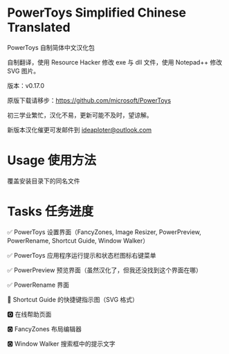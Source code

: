# PowerToys Simplified Chinese Translated

PowerToys 自制简体中文汉化包

自制翻译，使用 Resource Hacker 修改 exe 与 dll 文件，使用 Notepad++ 修改 SVG 图片。

版本：v0.17.0

原版下载请移步：https://github.com/microsoft/PowerToys

初三学业繁忙，汉化不易，更新可能不及时，望谅解。

新版本汉化催更可发邮件到 ideaploter@outlook.com

# Usage 使用方法

覆盖安装目录下的同名文件

# Tasks 任务进度

✅ PowerToys 设置界面（FancyZones, Image Resizer, PowerPreview, PowerRename, Shortcut Guide, Window Walker）

✅ PowerToys 应用程序运行提示和状态栏图标右键菜单

✅ PowerPreview 预览界面（虽然汉化了，但我还没找到这个界面在哪）

✅ PowerRename 界面

🔄 Shortcut Guide 的快捷键指示图（SVG 格式）

🅾 在线帮助页面

🅾 FancyZones 布局编辑器

🅾 Window Walker 搜索框中的提示文字
